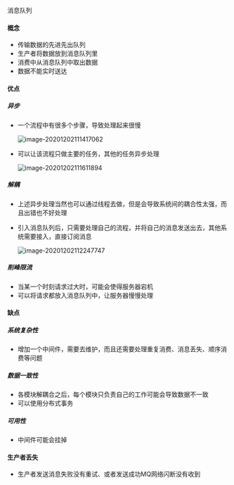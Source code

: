 消息队列

#### 概念

+ 传输数据的先进先出队列
+ 生产者将数据放到消息队列里
+ 消费中从消息队列中取出数据
+ 数据不能实时送达

#### 优点

##### 异步

+ 一个流程中有很多个步骤，导致处理起来很慢

  ![image-20201202111417062](https://gitee.com/ly10208/images/raw/master/img/20201202111417.png)

+ 可以让该流程只做主要的任务，其他的任务异步处理

  ![image-20201202111611894](https://gitee.com/ly10208/images/raw/master/img/20201202111612.png)

##### 解耦

+ 上述异步处理当然也可以通过线程去做，但是会导致系统间的耦合性太强，而且出错也不好处理

+ 引入消息队列后，只需要处理自己的流程，并将自己的消息发送出去，其他系统需要接入，直接订阅消息

  ![image-20201202112247747](https://gitee.com/ly10208/images/raw/master/img/20201202112247.png)

##### 削峰限流

+ 当某一个时刻请求过大时，可能会使得服务器宕机
+ 可以将请求都放入消息队列中，让服务器慢慢处理

#### 缺点

##### 系统复杂性

+ 增加一个中间件，需要去维护，而且还需要处理重复消费、消息丢失、顺序消费等问题

##### 数据一致性

+ 各模块解耦合之后，每个模块只负责自己的工作可能会导致数据不一致
+ 可以使用分布式事务

##### 可用性

+ 中间件可能会挂掉

#### 生产者丢失

+ 生产者发送消息失败没有重试、或者发送成功MQ网络闪断没有收到

